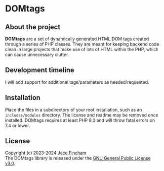# DOMtags

## About the project
**DOMtags** are a set of dynamically generated HTML DOM tags created through a series of PHP classes. They are meant for keeping backend code clean in large projects that make use of lots of HTML within the PHP, which can cause unnecessary clutter.

## Development timeline
I will add support for additional tags/parameters as needed/requested.

## Installation
Place the files in a subdirectory of your root installation, such as an `includes/modules` directory. The license and readme may be removed once installed. DOMtags requires at least PHP 8.0 and will throw fatal errors on 7.4 or lower.

## License
Copyright (c) 2023-2024 [Jace Fincham](https://jacefincham.com/)<br>
The DOMtags library is released under the [GNU General Public License v3.0](http://www.gnu.org/licenses/gpl-3.0.html).